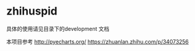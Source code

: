 # zhihuspid

具体的使用请见目录下的development 文档


本项目参考
http://pyecharts.org/
https://zhuanlan.zhihu.com/p/34073256


